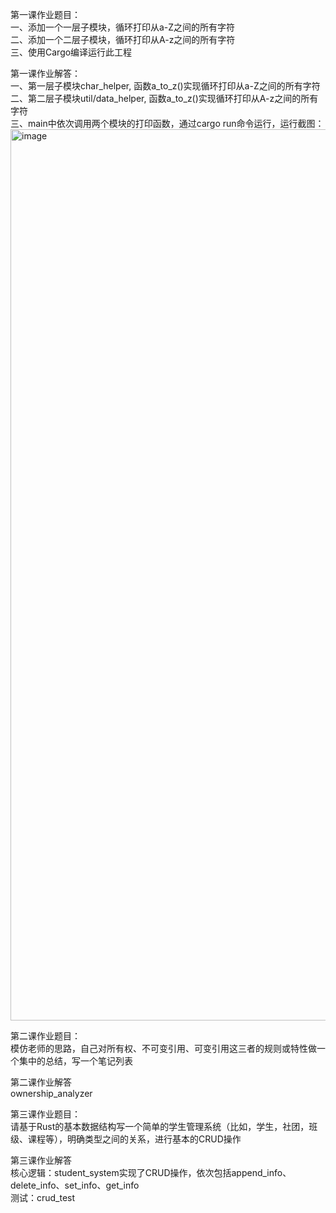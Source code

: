 第一课作业题目：  
一、添加一个一层子模块，循环打印从a-Z之间的所有字符  
二、添加一个二层子模块，循环打印从A-z之间的所有字符  
三、使用Cargo编译运行此工程  

第一课作业解答：  
一、第一层子模块char_helper, 函数a_to_z()实现循环打印从a-Z之间的所有字符    
二、第二层子模块util/data_helper, 函数a_to_z()实现循环打印从A-z之间的所有字符  
三、main中依次调用两个模块的打印函数，通过cargo run命令运行，运行截图：  
<img width="1426" alt="image" src="https://github.com/lihuineo/TinTinRustCourse/assets/161575076/d58a4bc1-1380-40b1-a058-e37ff9b81bf9">


第二课作业题目：  
模仿老师的思路，自己对所有权、不可变引用、可变引用这三者的规则或特性做一个集中的总结，写一个笔记列表

第二课作业解答  
ownership_analyzer


第三课作业题目：  
请基于Rust的基本数据结构写一个简单的学生管理系统（比如，学生，社团，班级、课程等），明确类型之间的关系，进行基本的CRUD操作  

第三课作业解答  
核心逻辑：student_system实现了CRUD操作，依次包括append_info、delete_info、set_info、get_info  
测试：crud_test